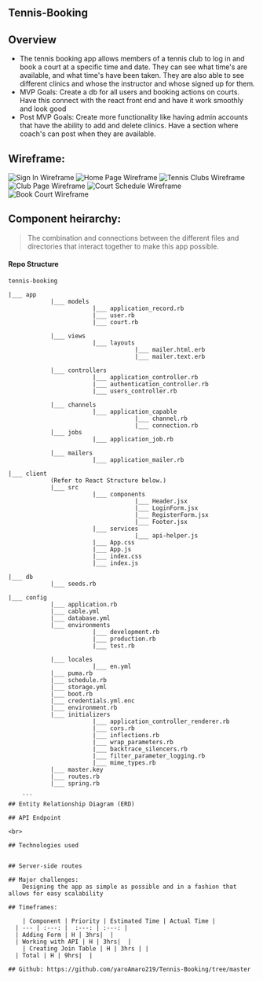 ## Tennis-Booking 

## Overview

- The tennis booking app allows members of a tennis club to log in and book a court at a specific time and date. They can see what time's are available, and what time's have been taken. They are also able to see different clinics and whose the instructor and whose signed up for them. 
- MVP Goals: Create a db for all users and booking actions on courts. Have this connect with the react front end and have it work smoothly and look good
- Post MVP Goals: Create more functionality like having admin accounts that have the ability to add and delete clinics. Have a section where coach's can post when they are available. 

## Wireframe:
![Sign In Wireframe](https://i.imgur.com/rIDLPvml.png)
![Home Page Wireframe](https://i.imgur.com/Qr98pYg.png)
![Tennis Clubs Wireframe](https://i.imgur.com/Qr98pYg.png)
![Club Page Wireframe](https://i.imgur.com/krmdWN7.png)
![Court Schedule Wireframe](https://i.imgur.com/krmdWN7.png)
![Book Court Wireframe](https://i.imgur.com/krmdWN7.png)

## Component heirarchy:
	
> The combination and connections between the different files and directories that interact together to make this app possible. 

#### Repo Structure

```
tennis-booking

|___ app
			|___ models
						|___ application_record.rb
						|___ user.rb
						|___ court.rb

			|___ views
						|___ layouts
									|___ mailer.html.erb
									|___ mailer.text.erb

			|___ controllers
						|___ application_controller.rb
						|___ authentication_controller.rb
						|___ users_controller.rb

			|___ channels
						|___ application_capable
									|___ channel.rb
									|___ connection.rb
			|___ jobs
						|___ application_job.rb

			|___ mailers
						|___ application_mailer.rb

|___ client
			(Refer to React Structure below.)
			|___ src
						|___ components
									|___ Header.jsx
									|___ LoginForm.jsx
									|___ RegisterForm.jsx
									|___ Footer.jsx
						|___ services
									|___ api-helper.js
						|___ App.css
						|___ App.js
						|___ index.css
						|___ index.js

|___ db
			|___ seeds.rb

|___ config
			|___ application.rb      
			|___ cable.yml          
			|___ database.yml       
			|___ environments
						|___ development.rb
						|___ production.rb
						|___ test.rb

			|___ locales
						|___ en.yml
			|___ puma.rb            
			|___ schedule.rb        
			|___ storage.yml
			|___ boot.rb            
			|___ credentials.yml.enc 
			|___ environment.rb     
			|___ initializers 
						|___ application_controller_renderer.rb 
						|___ cors.rb                           
						|___ inflections.rb                    
						|___ wrap_parameters.rb
						|___ backtrace_silencers.rb            
						|___ filter_parameter_logging.rb       
						|___ mime_types.rb
			|___ master.key 
			|___ routes.rb 
			|___ spring.rb
			
	```
## Entity Relationship Diagram (ERD)

## API Endpoint

<br>

## Technologies used
	

## Server-side routes

## Major challenges:
	Designing the app as simple as possible and in a fashion that allows for easy scalability

## Timeframes:

	| Component | Priority | Estimated Time | Actual Time |
  | --- | :---: |  :---: | :---: |
  | Adding Form | H | 3hrs|  |
  | Working with API | H | 3hrs|  |
	| Creating Join Table | H | 3hrs | |
  | Total | H | 9hrs|  |
  
## Github: https://github.com/yaroAmaro219/Tennis-Booking/tree/master
